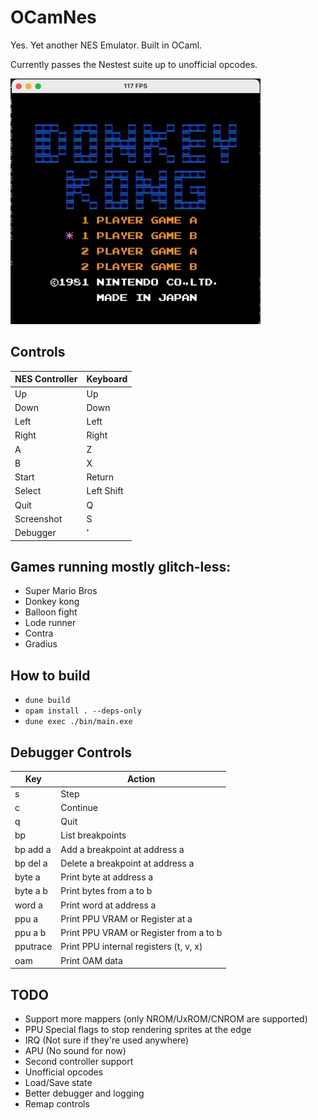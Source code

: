 # OCamNes

Yes. Yet another NES Emulator. Built in OCaml.

Currently passes the Nestest suite up to unofficial opcodes.

![screenshot](https://github.com/DuoSRX/ocamnes/blob/main/ocamnes-donkey.gif)

## Controls

| NES Controller | Keyboard  |
|----------------|-----------|
| Up             | Up        |
| Down           | Down      |
| Left           | Left      |
| Right          | Right     |
| A              | Z         |
| B              | X         |
| Start          | Return    |
| Select         | Left Shift|
| Quit           | Q         |
| Screenshot     | S         |
| Debugger       | '         |

## Games running mostly glitch-less:

* Super Mario Bros
* Donkey kong
* Balloon fight
* Lode runner
* Contra
* Gradius

## How to build

* `dune build`
* `opam install . --deps-only`
* `dune exec ./bin/main.exe`

## Debugger Controls

| Key        | Action                                 |
|------------|----------------------------------------|
| s          | Step                                   |
| c          | Continue                               |
| q          | Quit                                   |
| bp         | List breakpoints                       |
| bp add a   | Add a breakpoint at address a          |
| bp del a   | Delete a breakpoint at address a       |
| byte a     | Print byte at address a                |
| byte a b   | Print bytes from a to b                |
| word a     | Print word at address a                |
| ppu a      | Print PPU VRAM or Register at a        |
| ppu a b    | Print PPU VRAM or Register from a to b |
| pputrace   | Print PPU internal registers (t, v, x) |
| oam        | Print OAM data                         |

## TODO

* Support more mappers (only NROM/UxROM/CNROM are supported)
* PPU Special flags to stop rendering sprites at the edge
* IRQ (Not sure if they're used anywhere)
* APU (No sound for now)
* Second controller support
* Unofficial opcodes
* Load/Save state
* Better debugger and logging
* Remap controls
